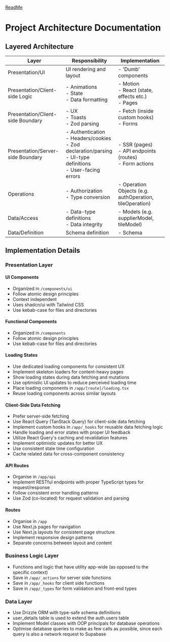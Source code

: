 [ReadMe](/README.md)

# Project Architecture Documentation

## Layered Architecture

| Layer | Responsibility | Implementation |
|-------|---------------|----------------|
| Presentation/UI | UI rendering and layout | - 'Dumb' components |
| Presentation/Client-side Logic | - Animations<br>- State<br>- Data formatting<br> | - Motion<br>- React (state, effects etc.)<br>- Pages |
| Presentation/Client-side Boundary | - UX<br>- Toasts<br>- Zod parsing | - Fetch (inside custom hooks)<br>- Forms |
| Presentation/Server-side Boundary | - Authentication<br>- Headers/cookies<br>- Zod declaration/parsing<br>- UI-type definitions<br>- User-facing errors | - SSR (pages)<br>- API endpoints (routes)<br>- Form actions |
| Operations | - Authorization<br>- Type conversion | - Operation Objects (e.g. authOperation, tileOperation) |
| Data/Access | - Data-type definitions<br>- Data integrity | - Models (e.g. supplierModel, tileModel) |
| Data/Definition | Schema definition | - Schema |

## Implementation Details

### Presentation Layer

#### UI Components
- Organized in `/components/ui`
- Follow atomic design principles
- Context independent
- Uses shadcn/ui with Tailwind CSS
- Use kebab-case for files and directories

#### Functional Components
- Organized in `/components`
- Follow atomic design principles
- Use kebab-case for files and directories

#### Loading States
- Use dedicated loading components for consistent UX
- Implement skeleton loaders for content-heavy pages
- Show loading states during data fetching and mutations
- Use optimistic UI updates to reduce perceived loading time
- Place loading components in `/app/[route]/loading.tsx`
- Reuse loading components across similar layouts

#### Client-Side Data Fetching
- Prefer server-side fetching
- Use React Query (TanStack Query) for client-side data fetching
- Implement custom hooks in `/app/_hooks` for reusable data fetching logic
- Handle loading and error states with proper UI feedback
- Utilize React Query's caching and revalidation features
- Implement optimistic updates for better UX
- Use consistent stale time configuration
- Cache related data for cross-component consistency

#### API Routes
- Organise in `/app/api`
- Implement RESTful endpoints with proper TypeScript types for request/response
- Follow consistent error handling patterns
- Use Zod (co-located) for request validation and parsing

#### Routes
- Organise in `/app`
- Use Next.js pages for navigation
- Use Next.js layouts for consistent page structure
- Implement responsive design patterns
- Separate concerns between layout and content

### Business Logic Layer
- Functions and logic that have utility app-wide (as opposed to the specific context)
- Save in `/app/_actions` for server side functions
- Save in `/app/_hooks` for client side functions
- Save in `/app/_types` for form validation and front-end types

### Data Layer
- Use Drizzle ORM with type-safe schema definitions
- user_details table is used to extend the auth.users table
- Implement Model classes with OOP principals for database operations
- Optimise database queries to make as few calls as possible, since each query is also a network request to Supabase

